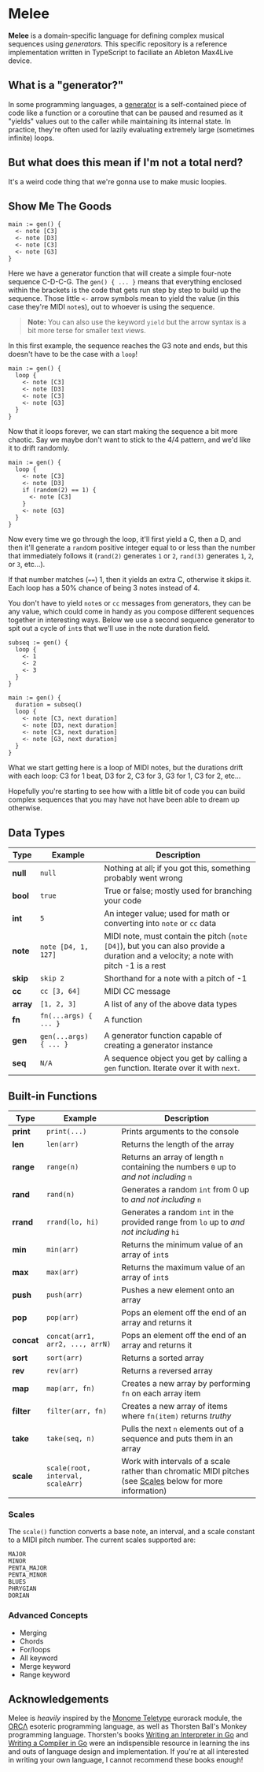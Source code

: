 # Melee

**Melee** is a domain-specific language for defining complex musical sequences using *generators*. This specific repository is a reference implementation written in TypeScript to faciliate an Ableton Max4Live device.

## What is a "generator?"

In some programming languages, a [generator](https://en.wikipedia.org/wiki/Generator_(computer_programming)) is a self-contained piece of code like a function or a coroutine that can be paused and resumed as it "yields" values out to the caller while maintaining its internal state. In practice, they're often used for lazily evaluating extremely large (sometimes infinite) loops.

## But what does this mean if I'm not a total nerd?

It's a weird code thing that we're gonna use to make music loopies.

## Show Me The Goods

```
main := gen() {
  <- note [C3]
  <- note [D3]
  <- note [C3]
  <- note [G3]
}
```

Here we have a generator function that will create a simple four-note sequence C-D-C-G. The `gen() { ... }` means that everything enclosed within the brackets is the code that gets run step by step to build up the sequence. Those little `<-` arrow symbols mean to yield the value (in this case they're MIDI `note`s), out to whoever is using the sequence.

> **Note:** You can also use the keyword `yield` but the arrow syntax is a bit more terse for smaller text views.

In this first example, the sequence reaches the G3 note and ends, but this doesn't have to be the case with a `loop`!

```
main := gen() {
  loop {
    <- note [C3]
    <- note [D3]
    <- note [C3]
    <- note [G3]
  }
}
```

Now that it loops forever, we can start making the sequence a bit more chaotic. Say we maybe don't want to stick to the 4/4 pattern, and we'd like it to drift randomly.

```
main := gen() {
  loop {
    <- note [C3]
    <- note [D3]
    if (random(2) == 1) {
      <- note [C3]
    }
    <- note [G3]
  }
}
```

Now every time we go through the loop, it'll first yield a C, then a D, and then it'll generate a `rand`om positive integer equal to or less than the number that immediately follows it (`rand(2)` generates `1` or `2`, `rand(3)` generates `1`, `2`, or `3`, etc...).

If that number matches (`==`) 1, then it yields an extra C, otherwise it skips it. Each loop has a 50% chance of being 3 notes instead of 4.

You don't have to yield `note`s or `cc` messages from generators, they can be any value, which could come in handy as you compose different sequences together in interesting ways. Below we use a second sequence generator to spit out a cycle of `int`s that we'll use in the note duration field.

```
subseq := gen() {
  loop {
    <- 1
    <- 2
    <- 3
  }
}

main := gen() {
  duration = subseq()
  loop {
    <- note [C3, next duration]
    <- note [D3, next duration]
    <- note [C3, next duration]
    <- note [G3, next duration]
  }
}
```

What we start getting here is a loop of MIDI notes, but the durations drift with each loop: C3 for 1 beat, D3 for 2, C3 for 3, G3 for 1, C3 for 2, etc...

Hopefully you're starting to see how with a little bit of code you can build complex sequences that you may have not have been able to dream up otherwise.

## Data Types

| Type | Example | Description |
| --- | --- | --- |
| **null** | `null` | Nothing at all; if you got this, something probably went wrong |
| **bool** | `true` | True or false; mostly used for branching your code |
| **int** | `5` | An integer value; used for math or converting into `note` or `cc` data |
| **note** | `note [D4, 1, 127]` | MIDI note, must contain the pitch (`note [D4]`), but you can also provide a duration and a velocity; a note with pitch -1 is a rest |
| **skip** | `skip 2` | Shorthand for a note with a pitch of -1 |
| **cc** | `cc [3, 64]` | MIDI CC message |
| **array** | `[1, 2, 3]` | A list of any of the above data types
| **fn** | `fn(...args) { ... }` | A function
| **gen** | `gen(...args) { ... }` | A generator function capable of creating a generator instance
| **seq** | `N/A` | A sequence object you get by calling a `gen` function. Iterate over it with `next`.

## Built-in Functions

| Type | Example | Description |
| --- | --- | --- |
| **print** | `print(...)` | Prints arguments to the console |
| **len** | `len(arr)` | Returns the length of the array |
| **range** | `range(n)` | Returns an array of length `n` containing the numbers `0` up to *and not including* `n` |
| **rand** | `rand(n)` | Generates a random `int` from 0 up to *and not including* `n` |
| **rrand** | `rrand(lo, hi)` | Generates a random `int` in the provided range from `lo` up to *and not including* `hi` |
| **min** | `min(arr)` | Returns the minimum value of an array of `int`s |
| **max** | `max(arr)` | Returns the maximum value of an array of `int`s |
| **push** | `push(arr)` | Pushes a new element onto an array |
| **pop** | `pop(arr)` | Pops an element off the end of an array and returns it |
| **concat** | `concat(arr1, arr2, ..., arrN)` | Pops an element off the end of an array and returns it |
| **sort** | `sort(arr)` | Returns a sorted array |
| **rev** | `rev(arr)` | Returns a reversed array |
| **map** | `map(arr, fn)` | Creates a new array by performing `fn` on each array item |
| **filter** | `filter(arr, fn)` | Creates a new array of items where `fn(item)` returns *truthy* |
| **take** | `take(seq, n)` | Pulls the next `n` elements out of a sequence and puts them in an array |
| **scale** | `scale(root, interval, scaleArr)` | Work with intervals of a scale rather than chromatic MIDI pitches (see [Scales](#scales) below for more information)

### Scales

The `scale()` function converts a base note, an interval, and a scale constant to a MIDI pitch number. The current scales supported are:

```
MAJOR
MINOR
PENTA_MAJOR
PENTA_MINOR
BLUES
PHRYGIAN
DORIAN
```

### Advanced Concepts

- Merging
- Chords
- For/loops
- All keyword
- Merge keyword
- Range keyword

## Acknowledgements

Melee is *heavily* inspired by the [Monome Teletype](https://monome.org/docs/teletype/) eurorack module, the [ORCΛ](https://github.com/hundredrabbits/Orca) esoteric programming language, as well as Thorsten Ball's Monkey programming language. Thorsten's books [Writing an Interpreter in Go](https://interpreterbook.com/) and [Writing a Compiler in Go](https://compilerbook.com/) were an indispensible resource in learning the ins and outs of language design and implementation. If you're at all interested in writing your own language, I cannot recommend these books enough!
